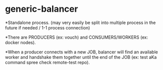 generic-balancer
================
*Standalone process. (may very easily be split into multiple process in the future if needed / 1-1 process connection)

*There are PRODUCERS (ex: vouch) and CONSUMERS/WORKERS (ex: docker nodes).

*When a producer connects with a new JOB, balancer will find an available worker and handshake them together until the end of the JOB (ex: test aKa command spree check remote-test repo).